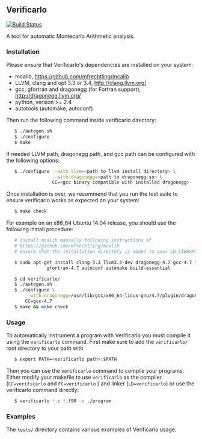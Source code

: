 ## Verificarlo

[![Build Status](https://travis-ci.org/verificarlo/verificarlo.svg?branch=master)](https://travis-ci.org/verificarlo/verificarlo)

A tool for automatic Montecarlo Arithmetic analysis.

### Installation

Please ensure that Verificarlo's dependencies are installed on your system:

  * mcalib, https://github.com/mfrechtling/mcalib
  * LLVM, clang and opt 3.3 or 3.4, http://clang.llvm.org/
  * gcc, gfortran and dragonegg (for Fortran support), http://dragonegg.llvm.org/
  * python, version >= 2.4
  * autotools (automake, autoconf)

Then run the following command inside verificarlo directory:

```bash
   $ ./autogen.sh
   $ ./configure
   $ make
```

If needed LLVM path, dragonegg path, and gcc path can be configured with the
following options:

```bash
   $ ./configure --with-llvm=<path to llvm install directory> \
                 --with-dragonegg=<path to dragonegg.so> \
                 CC=<gcc binary compatible with installed dragonegg>
```

Once installation is over, we recommend that you run the test suite to ensure verificarlo works as expected
on your system:

```bash
   $ make check
```


For example on an x86_64 Ubuntu 14.04 release, you should use the following
install procedure:

```bash
   # install mcalib manually following instructions at
   # https://github.com/mfrechtling/mcalib
   # ensure that the installation directory is added to your LD_LIBRARY_PATH

   $ sudo apt-get install clang-3.3 llvm3.3-dev dragonegg-4.7 gcc-4.7 \
               gfortran-4.7 autoconf automake build-essential

   $ cd verificarlo/
   $ ./autogen.sh
   $ ./configure \
       --with-dragonegg=/usr/lib/gcc/x86_64-linux-gnu/4.7/plugin/dragonegg.so \
       CC=gcc-4.7
   $ make && make check
```

### Usage

To automatically instrument a program with Verificarlo you must compile it using
the `verificarlo` command. First make sure to add the `verificarlo/` root
directory to your path with

```bash
   $ export PATH=<verificarlo path>:$PATH
```

Then you can use the `verificarlo` command to compile your programs. Either modify
your makefile to use `verificarlo` as the compiler (`CC=verificarlo` and
`FC=verificarlo` ) and linker (`LD=verificarlo`) or use the verificarlo command
directly:

```bash
   $ verificarlo *.c *.f90 -o ./program
```

### Examples

The `tests/` directory contains various examples of Verificarlo usage.
